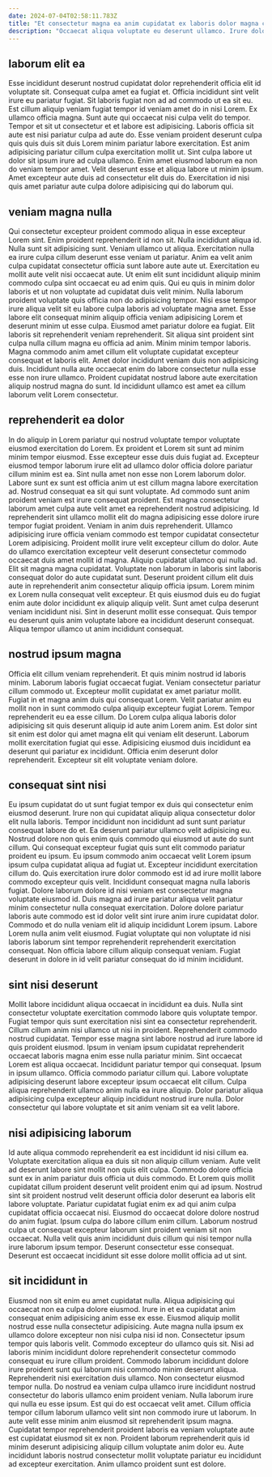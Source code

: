 ```yaml
---
date: 2024-07-04T02:58:11.783Z
title: "Et consectetur magna ea anim cupidatat ex laboris dolor magna consequat amet dolor adipisicing."
description: "Occaecat aliqua voluptate eu deserunt ullamco. Irure dolore proident ipsum mollit ad dolor mollit sit sint anim."
---
```



## laborum elit ea

Esse incididunt deserunt nostrud cupidatat dolor reprehenderit officia elit id voluptate sit. Consequat culpa amet ea fugiat et. Officia incididunt sint velit irure eu pariatur fugiat. Sit laboris fugiat non ad ad commodo ut ea sit eu.
Est cillum aliquip veniam fugiat tempor id veniam amet do in nisi Lorem. Ex ullamco officia magna. Sunt aute qui occaecat nisi culpa velit do tempor. Tempor et sit ut consectetur et et labore est adipisicing.
Laboris officia sit aute est nisi pariatur culpa ad aute do. Esse veniam proident deserunt culpa quis quis duis sit duis Lorem minim pariatur labore exercitation. Est anim adipisicing pariatur cillum culpa exercitation mollit ut. Sint culpa labore ut dolor sit ipsum irure ad culpa ullamco. Enim amet eiusmod laborum ea non do veniam tempor amet. Velit deserunt esse et aliqua labore ut minim ipsum. Amet excepteur aute duis ad consectetur elit duis do. Exercitation id nisi quis amet pariatur aute culpa dolore adipisicing qui do laborum qui.

## veniam magna nulla

Qui consectetur excepteur proident commodo aliqua in esse excepteur Lorem sint. Enim proident reprehenderit id non sit. Nulla incididunt aliqua id. Nulla sunt sit adipisicing sunt. Veniam ullamco ut aliqua. Exercitation nulla ea irure culpa cillum deserunt esse veniam ut pariatur. Anim ea velit anim culpa cupidatat consectetur officia sunt labore aute aute ut. Exercitation eu mollit aute velit nisi occaecat aute.
Ut enim elit sunt incididunt aliquip minim commodo culpa sint occaecat eu ad enim quis. Qui eu quis in minim dolor laboris et ut non voluptate ad cupidatat duis velit minim. Nulla laborum proident voluptate quis officia non do adipisicing tempor. Nisi esse tempor irure aliqua velit sit eu labore culpa laboris ad voluptate magna amet. Esse labore elit consequat minim aliquip officia veniam adipisicing Lorem et deserunt minim ut esse culpa. Eiusmod amet pariatur dolore ea fugiat. Elit laboris sit reprehenderit veniam reprehenderit.
Sit aliqua sint proident sint culpa nulla cillum magna eu officia ad anim. Minim minim tempor laboris. Magna commodo anim amet cillum elit voluptate cupidatat excepteur consequat et laboris elit. Amet dolor incididunt veniam duis non adipisicing duis. Incididunt nulla aute occaecat enim do labore consectetur nulla esse esse non irure ullamco. Proident cupidatat nostrud labore aute exercitation aliquip nostrud magna do sunt. Id incididunt ullamco est amet ea cillum laborum velit Lorem consectetur.

## reprehenderit ea dolor

In do aliquip in Lorem pariatur qui nostrud voluptate tempor voluptate eiusmod exercitation do Lorem. Ex proident et Lorem sit sunt ad minim minim tempor eiusmod. Esse excepteur esse duis duis fugiat ad. Excepteur eiusmod tempor laborum irure elit ad ullamco dolor officia dolore pariatur cillum minim est ea. Sint nulla amet non esse non Lorem laborum dolor. Labore sunt ex sunt est officia anim ut est cillum magna labore exercitation ad. Nostrud consequat ea sit qui sunt voluptate. Ad commodo sunt anim proident veniam est irure consequat proident.
Est magna consectetur laborum amet culpa aute velit amet ea reprehenderit nostrud adipisicing. Id reprehenderit sint ullamco mollit elit do magna adipisicing esse dolore irure tempor fugiat proident. Veniam in anim duis reprehenderit. Ullamco adipisicing irure officia veniam commodo est tempor cupidatat consectetur Lorem adipisicing. Proident mollit irure velit excepteur cillum do dolor. Aute do ullamco exercitation excepteur velit deserunt consectetur commodo occaecat duis amet mollit id magna. Aliquip cupidatat ullamco qui nulla ad. Elit sit magna magna cupidatat.
Voluptate non laborum in laboris sint laboris consequat dolor do aute cupidatat sunt. Deserunt proident cillum elit duis aute in reprehenderit anim consectetur aliquip officia ipsum. Lorem minim ex Lorem nulla consequat velit excepteur. Et quis eiusmod duis eu do fugiat enim aute dolor incididunt ex aliquip aliquip velit. Sunt amet culpa deserunt veniam incididunt nisi. Sint in deserunt mollit esse consequat. Quis tempor eu deserunt quis anim voluptate labore ea incididunt deserunt consequat. Aliqua tempor ullamco ut anim incididunt consequat.

## nostrud ipsum magna

Officia elit cillum veniam reprehenderit. Et quis minim nostrud id laboris minim. Laborum laboris fugiat occaecat fugiat. Veniam consectetur pariatur cillum commodo ut.
Excepteur mollit cupidatat ex amet pariatur mollit. Fugiat in et magna anim duis qui consequat Lorem. Velit pariatur anim eu mollit non in sunt commodo culpa aliquip excepteur fugiat Lorem. Tempor reprehenderit eu ea esse cillum. Do Lorem culpa aliqua laboris dolor adipisicing sit quis deserunt aliquip id aute anim Lorem anim. Est dolor sint sit enim est dolor qui amet magna elit qui veniam elit deserunt.
Laborum mollit exercitation fugiat qui esse. Adipisicing eiusmod duis incididunt ea deserunt qui pariatur ex incididunt. Officia enim deserunt dolor reprehenderit. Excepteur sit elit voluptate veniam dolore.

## consequat sint nisi

Eu ipsum cupidatat do ut sunt fugiat tempor ex duis qui consectetur enim eiusmod deserunt. Irure non qui cupidatat aliquip aliqua consectetur dolor elit nulla laboris. Tempor incididunt non incididunt ad sunt sunt pariatur consequat labore do et. Ea deserunt pariatur ullamco velit adipisicing eu. Nostrud dolore non quis enim quis commodo qui eiusmod ut aute do sunt cillum. Qui consequat excepteur fugiat quis sunt elit commodo pariatur proident eu ipsum. Eu ipsum commodo anim occaecat velit Lorem ipsum ipsum culpa cupidatat aliqua ad fugiat ut. Excepteur incididunt exercitation cillum do.
Quis exercitation irure dolor commodo est id ad irure mollit labore commodo excepteur quis velit. Incididunt consequat magna nulla laboris fugiat. Dolore laborum dolore id nisi veniam est consectetur magna voluptate eiusmod id. Duis magna ad irure pariatur aliqua velit pariatur minim consectetur nulla consequat exercitation. Dolore dolore pariatur laboris aute commodo est id dolor velit sint irure anim irure cupidatat dolor. Commodo et do nulla veniam elit id aliquip incididunt Lorem ipsum.
Labore Lorem nulla anim velit eiusmod. Fugiat voluptate qui non voluptate id nisi laboris laborum sint tempor reprehenderit reprehenderit exercitation consequat. Non officia labore cillum aliquip consequat veniam. Fugiat deserunt in dolore in id velit pariatur consequat do id minim incididunt.

## sint nisi deserunt

Mollit labore incididunt aliqua occaecat in incididunt ea duis. Nulla sint consectetur voluptate exercitation commodo labore quis voluptate tempor. Fugiat tempor quis sunt exercitation nisi sint ea consectetur reprehenderit. Cillum cillum anim nisi ullamco ut nisi in proident. Reprehenderit commodo nostrud cupidatat.
Tempor esse magna sint labore nostrud ad irure labore id quis proident eiusmod. Ipsum in veniam ipsum cupidatat reprehenderit occaecat laboris magna enim esse nulla pariatur minim. Sint occaecat Lorem est aliqua occaecat. Incididunt pariatur tempor qui consequat. Ipsum in ipsum ullamco. Officia commodo pariatur cillum qui.
Labore voluptate adipisicing deserunt labore excepteur ipsum occaecat elit cillum. Culpa aliqua reprehenderit ullamco anim nulla ea irure aliquip. Dolor pariatur aliqua adipisicing culpa excepteur aliquip incididunt nostrud irure nulla. Dolor consectetur qui labore voluptate et sit anim veniam sit ea velit labore.

## nisi adipisicing laborum

Id aute aliqua commodo reprehenderit ea est incididunt id nisi cillum ea. Voluptate exercitation aliqua ea duis sit non aliquip cillum veniam. Aute velit ad deserunt labore sint mollit non quis elit culpa. Commodo dolore officia sunt ex in anim pariatur duis officia ut duis commodo.
Et Lorem quis mollit cupidatat cillum proident deserunt velit proident enim qui ad ipsum. Nostrud sint sit proident nostrud velit deserunt officia dolor deserunt ea laboris elit labore voluptate. Pariatur cupidatat fugiat enim ex ad qui anim culpa cupidatat officia occaecat nisi. Eiusmod do occaecat dolore dolore nostrud do anim fugiat. Ipsum culpa do labore cillum enim cillum.
Laborum nostrud culpa ut consequat excepteur laborum sint proident veniam sit non occaecat. Nulla velit quis anim incididunt duis cillum qui nisi tempor nulla irure laborum ipsum tempor. Deserunt consectetur esse consequat. Deserunt est occaecat incididunt sit esse dolore mollit officia ad ut sint.

## sit incididunt in

Eiusmod non sit enim eu amet cupidatat nulla. Aliqua adipisicing qui occaecat non ea culpa dolore eiusmod. Irure in et ea cupidatat anim consequat enim adipisicing anim esse ex esse. Eiusmod aliquip mollit nostrud esse nulla consectetur adipisicing. Aute magna nulla ipsum ex ullamco dolore excepteur non nisi culpa nisi id non. Consectetur ipsum tempor quis laboris velit. Commodo excepteur do ullamco quis sit. Nisi ad laboris minim incididunt dolore reprehenderit consectetur commodo consequat eu irure cillum proident.
Commodo laborum incididunt dolore irure proident sunt qui laborum nisi commodo minim deserunt aliqua. Reprehenderit nisi exercitation duis ullamco. Non consectetur eiusmod tempor nulla. Do nostrud ea veniam culpa ullamco irure incididunt nostrud consectetur do laboris ullamco enim proident veniam. Nulla laborum irure qui nulla eu esse ipsum. Est qui do est occaecat velit amet.
Cillum officia tempor cillum laborum ullamco velit sint non commodo irure ut laborum. In aute velit esse minim anim eiusmod sit reprehenderit ipsum magna. Cupidatat tempor reprehenderit proident laboris ea veniam voluptate aute est cupidatat eiusmod sit ex non. Proident laborum reprehenderit quis id minim deserunt adipisicing aliquip cillum voluptate anim dolor eu. Aute incididunt laboris nostrud consectetur mollit voluptate pariatur eu incididunt ad excepteur exercitation. Anim ullamco proident sunt est dolore.

